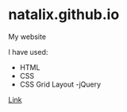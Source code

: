 # natalix.github.io
My website

I have used: 
- HTML
- CSS
- CSS Grid Layout
-jQuery

[Link](http://nataliamazurczak.pl)
